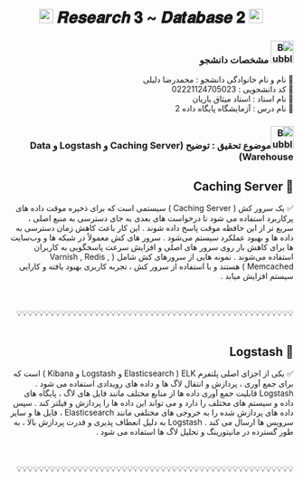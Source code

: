 <h1 align="center">
      <img src="https://emoji.discord.st/emojis/768b108d-274f-4f44-a634-8477b16efce7.gif" width="25">
    𝑹𝒆𝒔𝒆𝒂𝒓𝒄𝒉 𝟑 ~ 𝑫𝒂𝒕𝒂𝒃𝒂𝒔𝒆 𝟐
      <img src="https://emoji.discord.st/emojis/768b108d-274f-4f44-a634-8477b16efce7.gif" width="25">
</h1>


<div dir="rtl">
<h3 dir="rtl"><img src="https://raw.githubusercontent.com/Tarikul-Islam-Anik/Animated-Fluent-Emojis/master/Emojis/Symbols/Bubbles.png" alt="Bubbles" width="40" height="40" /> مشخصات دانشجو</h3>
    
💢 نام و نام خانوادگی دانشجو : محمدرضا دلیلی
<br>
💢 کد دانشجویی : 02221124705023
<br>
💢 نام استاد : استاد میثاق یاریان
<br>
💢 نام درس : آزمایشگاه پایگاه داده 2

</div>



<h3 dir="rtl"><img src="https://raw.githubusercontent.com/Tarikul-Islam-Anik/Animated-Fluent-Emojis/master/Emojis/Symbols/Bubbles.png" alt="Bubbles" width="40" height="40" />موضوع تحقیق : توضیح (Caching Server و Logstash و Data Warehouse)</h3>

<div dir="rtl">


<div dir="rtl">
<h2 dir="rtl">🛑 Caching Server</h2>

✅ یک سرور کش ( Caching Server ) سیستمی است که برای ذخیره موقت داده های پرکاربرد استفاده می شود تا درخواست های بعدی به جای دسترسی به منبع اصلی ، سریع تر از این حافظه موقت پاسخ داده شوند . این کار باعث کاهش زمان دسترسی به داده‌ ها و بهبود عملکرد سیستم می‌شود . سرور های کش معمولاً در شبکه‌ ها و وب‌سایت‌ ها برای کاهش بار روی سرور های اصلی و افزایش سرعت پاسخگویی به کاربران استفاده می‌شوند . نمونه هایی از سرورهای کش شامل ( Varnish , Redis , Memcached ) هستند و با استفاده از سرور کش ، تجربه کاربری بهبود یافته و کارایی سیستم افزایش میابد . 
      
</div>


<br>
<br>
💡💡💡💡💡💡💡💡💡💡💡💡💡💡💡💡💡💡💡💡💡💡💡💡💡💡💡💡💡💡💡💡💡💡💡💡💡💡💡💡💡💡💡💡💡💡💡💡💡💡
<br>
<br>


<div dir="rtl">
<h2 dir="rtl">🛑 Logstash</h2>

✅ یکی از اجزای اصلی پلتفرم  ELK ( Elasticsearch و Logstash و Kibana ) است که برای جمع آوری ، پردازش و انتقال لاگ ها و داده های رویدادی استفاده می شود . Logstash قابلیت جمع آوری داده ها از منابع مختلف مانند فایل های لاگ ، پایگاه های داده و سیستم های مختلف را دارد و می تواند این داده ها را پردازش و فیلتر کند . سپس  داده های پردازش شده را به خروجی های مختلفی مانند Elasticsearch ، فایل ها و سایر سرویس ها ارسال می کند . Logstash به دلیل انعطاف پذیری و قدرت پردازش بالا ، به طور گسترده در مانیتورینگ و تحلیل لاگ ها استفاده می شود .
       
</div>


<br>
<br>
💡💡💡💡💡💡💡💡💡💡💡💡💡💡💡💡💡💡💡💡💡💡💡💡💡💡💡💡💡💡💡💡💡💡💡💡💡💡💡💡💡💡💡💡💡💡💡💡💡💡
<br>
<br>



